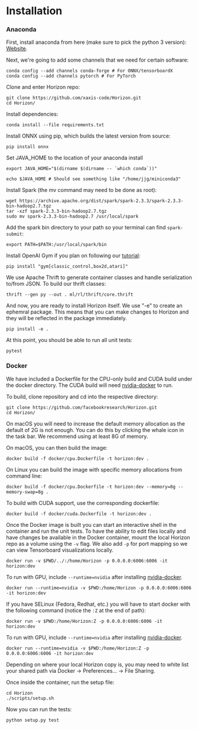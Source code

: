 # Installation

### Anaconda

First, install anaconda from here (make sure to pick the python 3 version): [Website](https://www.anaconda.com/).

Next, we're going to add some channels that we need for certain software:

```
conda config --add channels conda-forge # For ONNX/tensorboardX
conda config --add channels pytorch # For PyTorch
```

Clone and enter Horizon repo:
```
git clone https://github.com/xaxis-code/Horizon.git
cd Horizon/
```

Install dependencies:
```
conda install --file requirements.txt
```

Install ONNX using pip, which builds the latest version from source:
```
pip install onnx
```

Set JAVA_HOME to the location of your anaconda install
```
export JAVA_HOME="$(dirname $(dirname -- `which conda`))"

echo $JAVA_HOME # Should see something like "/home/jjg/miniconda3"
```

Install Spark (the mv command may need to be done as root):
```
wget https://archive.apache.org/dist/spark/spark-2.3.3/spark-2.3.3-bin-hadoop2.7.tgz
tar -xzf spark-2.3.3-bin-hadoop2.7.tgz
sudo mv spark-2.3.3-bin-hadoop2.7 /usr/local/spark
```

Add the spark bin directory to your path so your terminal can find `spark-submit`:
```
export PATH=$PATH:/usr/local/spark/bin
```

Install OpenAI Gym if you plan on following our [tutorial](usage.md):
```
pip install "gym[classic_control,box2d,atari]"
```

We use Apache Thrift to generate container classes and handle serialization to/from JSON.  To build our thrift classes:
```
thrift --gen py --out . ml/rl/thrift/core.thrift
```

And now, you are ready to install Horizon itself.  We use "-e" to create an ephemral package.  This means that you can make changes to Horizon and they will be reflected in the package immediately.

```
pip install -e .
```

At this point, you should be able to run all unit tests:

```
pytest
```

### Docker

We have included a Dockerfile for the CPU-only build and CUDA build under the docker directory.
The CUDA build will need [nvidia-docker](https://github.com/NVIDIA/nvidia-docker) to run.

To build, clone repository and cd into the respective directory:
```
git clone https://github.com/facebookresearch/Horizon.git
cd Horizon/
```

On macOS you will need to increase the default memory allocation as the default of 2G is not enough. You can do this by clicking the whale icon in the task bar. We recommend using at least 8G of memory.

On macOS, you can then build the image:
```
docker build -f docker/cpu.Dockerfile -t horizon:dev .
```
On Linux you can build the image with specific memory allocations from command line:
```
docker build -f docker/cpu.Dockerfile -t horizon:dev --memory=8g --memory-swap=8g .
```

To build with CUDA support, use the corresponding dockerfile:

```
docker build -f docker/cuda.Dockerfile -t horizon:dev .
```

Once the Docker image is built you can start an interactive shell in the container and run the unit tests. To have the ability to edit files locally and have changes be available in the Docker container, mount the local Horizon repo as a volume using the `-v` flag. We also add `-p` for port mapping so we can view Tensorboard visualizations locally.
```
docker run -v $PWD/../:/home/Horizon -p 0.0.0.0:6006:6006 -it horizon:dev
```

To run with GPU, include `--runtime=nvidia` after installing [nvidia-docker](https://github.com/NVIDIA/nvidia-docker).

```
docker run --runtime=nvidia -v $PWD:/home/Horizon -p 0.0.0.0:6006:6006 -it horizon:dev
```

If you have SELinux (Fedora, Redhat, etc.) you will have to start docker with the following command (notice the `:Z` at the end of path):

```
docker run -v $PWD:/home/Horizon:Z -p 0.0.0.0:6006:6006 -it horizon:dev
```

To run with GPU, include `--runtime=nvidia` after installing [nvidia-docker](https://github.com/NVIDIA/nvidia-docker).

```
docker run --runtime=nvidia -v $PWD:/home/Horizon:Z -p 0.0.0.0:6006:6006 -it horizon:dev
```

Depending on where your local Horizon copy is, you may need to white list your shared path via Docker -> Preferences... -> File Sharing.

Once inside the container, run the setup file:
```
cd Horizon
./scripts/setup.sh
```

Now you can run the tests:
```
python setup.py test
```

